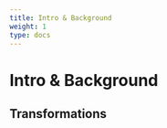 ```yaml
---
title: Intro & Background
weight: 1
type: docs
---
```


# **Intro & Background**

## Transformations

